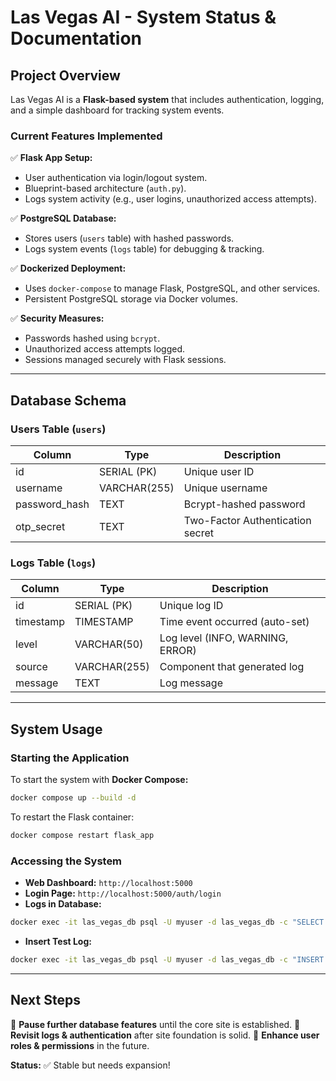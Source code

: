 # **Las Vegas AI - System Status & Documentation**

## **Project Overview**
Las Vegas AI is a **Flask-based system** that includes authentication, logging, and a simple dashboard for tracking system events.

### **Current Features Implemented**
✅ **Flask App Setup:**
   - User authentication via login/logout system.
   - Blueprint-based architecture (`auth.py`).
   - Logs system activity (e.g., user logins, unauthorized access attempts).
   
✅ **PostgreSQL Database:**
   - Stores users (`users` table) with hashed passwords.
   - Logs system events (`logs` table) for debugging & tracking.
   
✅ **Dockerized Deployment:**
   - Uses `docker-compose` to manage Flask, PostgreSQL, and other services.
   - Persistent PostgreSQL storage via Docker volumes.
   
✅ **Security Measures:**
   - Passwords hashed using `bcrypt`.
   - Unauthorized access attempts logged.
   - Sessions managed securely with Flask sessions.

---
## **Database Schema**

### **Users Table** (`users`)
| Column         | Type          | Description                      |
|---------------|--------------|----------------------------------|
| id            | SERIAL (PK)   | Unique user ID                   |
| username      | VARCHAR(255)  | Unique username                  |
| password_hash | TEXT          | Bcrypt-hashed password           |
| otp_secret    | TEXT          | Two-Factor Authentication secret |

### **Logs Table** (`logs`)
| Column     | Type          | Description                        |
|-----------|--------------|----------------------------------|
| id        | SERIAL (PK)   | Unique log ID                     |
| timestamp | TIMESTAMP     | Time event occurred (auto-set)    |
| level     | VARCHAR(50)   | Log level (INFO, WARNING, ERROR)  |
| source    | VARCHAR(255)  | Component that generated log      |
| message   | TEXT          | Log message                       |

---
## **System Usage**
### **Starting the Application**
To start the system with **Docker Compose:**
```bash
docker compose up --build -d
```
To restart the Flask container:
```bash
docker compose restart flask_app
```

### **Accessing the System**
- **Web Dashboard:** `http://localhost:5000`
- **Login Page:** `http://localhost:5000/auth/login`
- **Logs in Database:**
```bash
docker exec -it las_vegas_db psql -U myuser -d las_vegas_db -c "SELECT * FROM logs;"
```
- **Insert Test Log:**
```bash
docker exec -it las_vegas_db psql -U myuser -d las_vegas_db -c "INSERT INTO logs (level, source, message) VALUES ('INFO', 'System', 'Test log entry');"
```

---
## **Next Steps**
🔹 **Pause further database features** until the core site is established.
🔹 **Revisit logs & authentication** after site foundation is solid.
🔹 **Enhance user roles & permissions** in the future.

**Status:** ✅ Stable but needs expansion!

